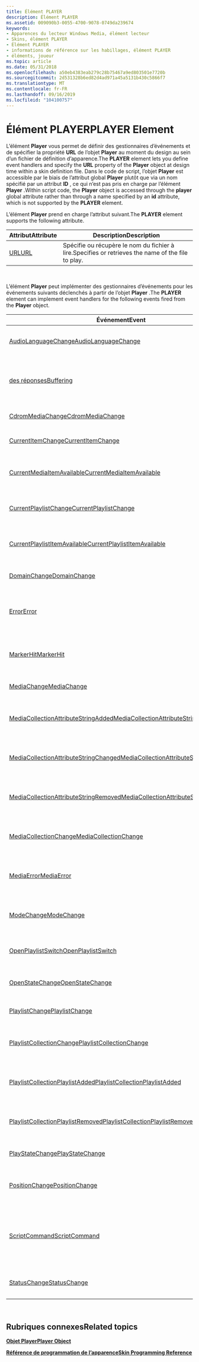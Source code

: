 ```yaml
---
title: Élément PLAYER
description: Élément PLAYER
ms.assetid: 009090b3-0055-4700-9078-0749da239674
keywords:
- Apparences du lecteur Windows Media, élément lecteur
- Skins, élément PLAYER
- Élément PLAYER
- informations de référence sur les habillages, élément PLAYER
- éléments, joueur
ms.topic: article
ms.date: 05/31/2018
ms.openlocfilehash: a50eb4383eab279c28b75467a9ed803501e7720b
ms.sourcegitcommit: 2d531328b6ed82d4ad971a45a5131b430c5866f7
ms.translationtype: MT
ms.contentlocale: fr-FR
ms.lasthandoff: 09/16/2019
ms.locfileid: "104100757"
---
```

# <a name="player-element"></a><span data-ttu-id="e2a77-108">Élément PLAYER</span><span class="sxs-lookup"><span data-stu-id="e2a77-108">PLAYER Element</span></span>

<span data-ttu-id="e2a77-109">L’élément **Player** vous permet de définir des gestionnaires d’événements et de spécifier la propriété **URL** de l’objet **Player** au moment du design au sein d’un fichier de définition d’apparence.</span><span class="sxs-lookup"><span data-stu-id="e2a77-109">The **PLAYER** element lets you define event handlers and specify the **URL** property of the **Player** object at design time within a skin definition file.</span></span> <span data-ttu-id="e2a77-110">Dans le code de script, l’objet **Player** est accessible par le biais de l’attribut global **Player** plutôt que via un nom spécifié par un attribut **ID** , ce qui n’est pas pris en charge par l’élément **Player** .</span><span class="sxs-lookup"><span data-stu-id="e2a77-110">Within script code, the **Player** object is accessed through the **player** global attribute rather than through a name specified by an **id** attribute, which is not supported by the **PLAYER** element.</span></span>

<span data-ttu-id="e2a77-111">L’élément **Player** prend en charge l’attribut suivant.</span><span class="sxs-lookup"><span data-stu-id="e2a77-111">The **PLAYER** element supports the following attribute.</span></span>



| <span data-ttu-id="e2a77-112">Attribut</span><span class="sxs-lookup"><span data-stu-id="e2a77-112">Attribute</span></span>             | <span data-ttu-id="e2a77-113">Description</span><span class="sxs-lookup"><span data-stu-id="e2a77-113">Description</span></span>                                          |
|-----------------------|------------------------------------------------------|
| [<span data-ttu-id="e2a77-114">URL</span><span class="sxs-lookup"><span data-stu-id="e2a77-114">URL</span></span>](player-url.md) | <span data-ttu-id="e2a77-115">Spécifie ou récupère le nom du fichier à lire.</span><span class="sxs-lookup"><span data-stu-id="e2a77-115">Specifies or retrieves the name of the file to play.</span></span> |



 

<span data-ttu-id="e2a77-116">L’élément **Player** peut implémenter des gestionnaires d’événements pour les événements suivants déclenchés à partir de l’objet **Player** .</span><span class="sxs-lookup"><span data-stu-id="e2a77-116">The **PLAYER** element can implement event handlers for the following events fired from the **Player** object.</span></span>



| <span data-ttu-id="e2a77-117">Événement</span><span class="sxs-lookup"><span data-stu-id="e2a77-117">Event</span></span>                                                                                            | <span data-ttu-id="e2a77-118">Description</span><span class="sxs-lookup"><span data-stu-id="e2a77-118">Description</span></span>                                                                      |
|--------------------------------------------------------------------------------------------------|----------------------------------------------------------------------------------|
| [<span data-ttu-id="e2a77-119">AudioLanguageChange</span><span class="sxs-lookup"><span data-stu-id="e2a77-119">AudioLanguageChange</span></span>](player-player-audiolanguagechange.md)                                     | <span data-ttu-id="e2a77-120">Se produit lorsque le langage audio actuel change.</span><span class="sxs-lookup"><span data-stu-id="e2a77-120">Occurs when the current audio language changes.</span></span>                                  |
| [<span data-ttu-id="e2a77-121">des réponses</span><span class="sxs-lookup"><span data-stu-id="e2a77-121">Buffering</span></span>](player-player-buffering.md)                                                         | <span data-ttu-id="e2a77-122">Se produit lorsque le lecteur Windows Media commence ou met fin à la mise en mémoire tampon.</span><span class="sxs-lookup"><span data-stu-id="e2a77-122">Occurs when Windows Media Player begins or ends buffering.</span></span>                       |
| [<span data-ttu-id="e2a77-123">CdromMediaChange</span><span class="sxs-lookup"><span data-stu-id="e2a77-123">CdromMediaChange</span></span>](player-player-cdrommediachange.md)                                           | <span data-ttu-id="e2a77-124">Se produit lorsque le support CD change.</span><span class="sxs-lookup"><span data-stu-id="e2a77-124">Occurs when the CD media changes.</span></span>                                                |
| [<span data-ttu-id="e2a77-125">CurrentItemChange</span><span class="sxs-lookup"><span data-stu-id="e2a77-125">CurrentItemChange</span></span>](player-player-currentitemchange.md)                                         | <span data-ttu-id="e2a77-126">Se produit lorsque l’élément actuel change.</span><span class="sxs-lookup"><span data-stu-id="e2a77-126">Occurs when the current item changes.</span></span>                                            |
| [<span data-ttu-id="e2a77-127">CurrentMediaItemAvailable</span><span class="sxs-lookup"><span data-stu-id="e2a77-127">CurrentMediaItemAvailable</span></span>](player-player-currentmediaitemavailable.md)                         | <span data-ttu-id="e2a77-128">Se produit lorsque l’élément multimédia actuel devient disponible.</span><span class="sxs-lookup"><span data-stu-id="e2a77-128">Occurs when the current media item becomes available.</span></span>                            |
| [<span data-ttu-id="e2a77-129">CurrentPlaylistChange</span><span class="sxs-lookup"><span data-stu-id="e2a77-129">CurrentPlaylistChange</span></span>](player-player-currentplaylistchange.md)                                 | <span data-ttu-id="e2a77-130">Se produit lors de la modification de la sélection actuelle.</span><span class="sxs-lookup"><span data-stu-id="e2a77-130">Occurs when the current playlist changes.</span></span>                                        |
| [<span data-ttu-id="e2a77-131">CurrentPlaylistItemAvailable</span><span class="sxs-lookup"><span data-stu-id="e2a77-131">CurrentPlaylistItemAvailable</span></span>](player-player-currentplaylistitemavailable.md)                   | <span data-ttu-id="e2a77-132">Se produit lorsque l’élément de sélection actuel devient disponible.</span><span class="sxs-lookup"><span data-stu-id="e2a77-132">Occurs when the current playlist item becomes available.</span></span>                         |
| [<span data-ttu-id="e2a77-133">DomainChange</span><span class="sxs-lookup"><span data-stu-id="e2a77-133">DomainChange</span></span>](player-player-domainchange.md)                                                   | <span data-ttu-id="e2a77-134">Se produit lorsque le domaine DVD change.</span><span class="sxs-lookup"><span data-stu-id="e2a77-134">Occurs when the DVD domain changes.</span></span>                                              |
| [<span data-ttu-id="e2a77-135">Error</span><span class="sxs-lookup"><span data-stu-id="e2a77-135">Error</span></span>](player-player-error.md)                                                                 | <span data-ttu-id="e2a77-136">Se produit lorsque le contrôle du lecteur Windows Media a une condition d’erreur.</span><span class="sxs-lookup"><span data-stu-id="e2a77-136">Occurs when the Windows Media Player control has an error condition.</span></span>             |
| [<span data-ttu-id="e2a77-137">MarkerHit</span><span class="sxs-lookup"><span data-stu-id="e2a77-137">MarkerHit</span></span>](player-player-markerhit.md)                                                         | <span data-ttu-id="e2a77-138">Se produit lorsque le lecteur Windows Media rencontre un marqueur dans le clip.</span><span class="sxs-lookup"><span data-stu-id="e2a77-138">Occurs when Windows Media Player encounters a marker in the clip.</span></span>                |
| [<span data-ttu-id="e2a77-139">MediaChange</span><span class="sxs-lookup"><span data-stu-id="e2a77-139">MediaChange</span></span>](player-player-mediachange.md)                                                     | <span data-ttu-id="e2a77-140">Se produit lorsqu’un élément multimédia change.</span><span class="sxs-lookup"><span data-stu-id="e2a77-140">Occurs when a media item changes.</span></span>                                                |
| [<span data-ttu-id="e2a77-141">MediaCollectionAttributeStringAdded</span><span class="sxs-lookup"><span data-stu-id="e2a77-141">MediaCollectionAttributeStringAdded</span></span>](player-player-mediacollectionattributestringadded.md)     | <span data-ttu-id="e2a77-142">Se produit lorsqu’une valeur d’attribut est ajoutée à la bibliothèque.</span><span class="sxs-lookup"><span data-stu-id="e2a77-142">Occurs when an attribute value is added to the library.</span></span>                          |
| [<span data-ttu-id="e2a77-143">MediaCollectionAttributeStringChanged</span><span class="sxs-lookup"><span data-stu-id="e2a77-143">MediaCollectionAttributeStringChanged</span></span>](player-player-mediacollectionattributestringchanged.md) | <span data-ttu-id="e2a77-144">Se produit lorsqu’une valeur d’attribut de la bibliothèque est modifiée.</span><span class="sxs-lookup"><span data-stu-id="e2a77-144">Occurs when an attribute value in the library is changed.</span></span>                        |
| [<span data-ttu-id="e2a77-145">MediaCollectionAttributeStringRemoved</span><span class="sxs-lookup"><span data-stu-id="e2a77-145">MediaCollectionAttributeStringRemoved</span></span>](player-player-mediacollectionattributestringremoved.md) | <span data-ttu-id="e2a77-146">Se produit lorsqu’une valeur d’attribut est supprimée de la bibliothèque.</span><span class="sxs-lookup"><span data-stu-id="e2a77-146">Occurs when an attribute value is removed from the library.</span></span>                      |
| [<span data-ttu-id="e2a77-147">MediaCollectionChange</span><span class="sxs-lookup"><span data-stu-id="e2a77-147">MediaCollectionChange</span></span>](player-player-mediacollectionchange.md)                                 | <span data-ttu-id="e2a77-148">Se produit lorsque l’objet **MediaCollection** est modifié.</span><span class="sxs-lookup"><span data-stu-id="e2a77-148">Occurs when the **MediaCollection** object changes.</span></span>                              |
| [<span data-ttu-id="e2a77-149">MediaError</span><span class="sxs-lookup"><span data-stu-id="e2a77-149">MediaError</span></span>](player-player-mediaerror.md)                                                       | <span data-ttu-id="e2a77-150">Se produit lorsque l’objet **multimédia** a une condition d’erreur.</span><span class="sxs-lookup"><span data-stu-id="e2a77-150">Occurs when the **Media** object has an error condition.</span></span>                         |
| [<span data-ttu-id="e2a77-151">ModeChange</span><span class="sxs-lookup"><span data-stu-id="e2a77-151">ModeChange</span></span>](player-player-modechange.md)                                                       | <span data-ttu-id="e2a77-152">Se produit lors du basculement entre le mode aléatoire et le mode normal.</span><span class="sxs-lookup"><span data-stu-id="e2a77-152">Occurs when switching between shuffle and normal mode.</span></span>                           |
| [<span data-ttu-id="e2a77-153">OpenPlaylistSwitch</span><span class="sxs-lookup"><span data-stu-id="e2a77-153">OpenPlaylistSwitch</span></span>](player-player-openplaylistswitch.md)                                       | <span data-ttu-id="e2a77-154">Se produit lorsqu’un titre sur un DVD commence à être lu.</span><span class="sxs-lookup"><span data-stu-id="e2a77-154">Occurs when a title on a DVD begins playing.</span></span>                                     |
| [<span data-ttu-id="e2a77-155">OpenStateChange</span><span class="sxs-lookup"><span data-stu-id="e2a77-155">OpenStateChange</span></span>](player-player-openstatechange.md)                                             | <span data-ttu-id="e2a77-156">Se produit lorsque *Player*. **openState** change.</span><span class="sxs-lookup"><span data-stu-id="e2a77-156">Occurs when *player*.**openState** changes.</span></span>                                      |
| [<span data-ttu-id="e2a77-157">PlaylistChange</span><span class="sxs-lookup"><span data-stu-id="e2a77-157">PlaylistChange</span></span>](player-player-playlistchange.md)                                               | <span data-ttu-id="e2a77-158">Se produit lorsqu’une sélection est modifiée.</span><span class="sxs-lookup"><span data-stu-id="e2a77-158">Occurs when a playlist changes.</span></span>                                                  |
| [<span data-ttu-id="e2a77-159">PlaylistCollectionChange</span><span class="sxs-lookup"><span data-stu-id="e2a77-159">PlaylistCollectionChange</span></span>](player-player-playlistcollectionchange.md)                           | <span data-ttu-id="e2a77-160">Se produit lors d’une modification de la collection de sélections.</span><span class="sxs-lookup"><span data-stu-id="e2a77-160">Occurs when something changes in the playlist collection.</span></span>                        |
| [<span data-ttu-id="e2a77-161">PlaylistCollectionPlaylistAdded</span><span class="sxs-lookup"><span data-stu-id="e2a77-161">PlaylistCollectionPlaylistAdded</span></span>](player-player-playlistcollectionplaylistadded.md)             | <span data-ttu-id="e2a77-162">Se produit lorsqu’une sélection est ajoutée à la collection de sélections.</span><span class="sxs-lookup"><span data-stu-id="e2a77-162">Occurs when a playlist is added to the playlist collection.</span></span>                      |
| [<span data-ttu-id="e2a77-163">PlaylistCollectionPlaylistRemoved</span><span class="sxs-lookup"><span data-stu-id="e2a77-163">PlaylistCollectionPlaylistRemoved</span></span>](player-player-playlistcollectionplaylistremoved.md)         | <span data-ttu-id="e2a77-164">Se produit lorsqu’une sélection est supprimée de la collection de sélections.</span><span class="sxs-lookup"><span data-stu-id="e2a77-164">Occurs when a playlist is removed from the playlist collection.</span></span>                  |
| [<span data-ttu-id="e2a77-165">PlayStateChange</span><span class="sxs-lookup"><span data-stu-id="e2a77-165">PlayStateChange</span></span>](player-player-playstatechange.md)                                             | <span data-ttu-id="e2a77-166">Se produit lorsque *Player*. **lecture** change.</span><span class="sxs-lookup"><span data-stu-id="e2a77-166">Occurs when *player*.**playState** changes.</span></span>                                      |
| [<span data-ttu-id="e2a77-167">PositionChange</span><span class="sxs-lookup"><span data-stu-id="e2a77-167">PositionChange</span></span>](player-player-positionchange.md)                                               | <span data-ttu-id="e2a77-168">Se produit lorsque *Player*. *contrôles*. **CurrentPosition** change.</span><span class="sxs-lookup"><span data-stu-id="e2a77-168">Occurs when *player*.*controls*.**currentPosition** changes.</span></span>                     |
| [<span data-ttu-id="e2a77-169">ScriptCommand</span><span class="sxs-lookup"><span data-stu-id="e2a77-169">ScriptCommand</span></span>](player-player-scriptcommand.md)                                                 | <span data-ttu-id="e2a77-170">Se produit lorsque le lecteur Windows Media rencontre une commande de script incorporée dans un fichier.</span><span class="sxs-lookup"><span data-stu-id="e2a77-170">Occurs when Windows Media Player encounters a script command embedded in a file.</span></span> |
| [<span data-ttu-id="e2a77-171">StatusChange</span><span class="sxs-lookup"><span data-stu-id="e2a77-171">StatusChange</span></span>](player-player-statuschange.md)                                                   | <span data-ttu-id="e2a77-172">Se produit lorsque la propriété **Status** change de valeur.</span><span class="sxs-lookup"><span data-stu-id="e2a77-172">Occurs when the **status** property changes value.</span></span>                               |



 

## <a name="related-topics"></a><span data-ttu-id="e2a77-173">Rubriques connexes</span><span class="sxs-lookup"><span data-stu-id="e2a77-173">Related topics</span></span>

<dl> <dt>

[<span data-ttu-id="e2a77-174">**Objet Player**</span><span class="sxs-lookup"><span data-stu-id="e2a77-174">**Player Object**</span></span>](player-object.md)
</dt> <dt>

[<span data-ttu-id="e2a77-175">**Référence de programmation de l’apparence**</span><span class="sxs-lookup"><span data-stu-id="e2a77-175">**Skin Programming Reference**</span></span>](skin-programming-reference.md)
</dt> </dl>

 

 




